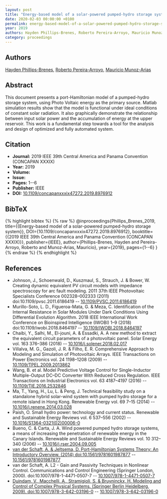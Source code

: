 ```yaml
---
layout: post
title: "Energy-based model of a solar-powered pumped-hydro storage system"
date: 2020-02-03 00:00:00 +0100
permalink: energy-based-model-of-a-solar-powered-pumped-hydro-storage-system
year: 2019
authors: Hayden Phillips-Brenes, Roberto Pereira-Arroyo, Mauricio Munoz-Arias
category: proceedings
---
```

 
## Authors
[Hayden Phillips-Brenes](authors/hayden-phillips-brenes), [Roberto Pereira-Arroyo](authors/roberto-pereira-arroyo), [Mauricio Munoz-Arias](authors/mauricio-munoz-arias)
 
## Abstract
This document presents a port-Hamiltonian model of a pumped-hydro storage system, using Photo Voltaic energy as the primary source. Matlab simulation results show that the model is functional under ideal conditions of constant solar radiation. It also graphically demonstrate the relationship between input solar power and the accumulation of energy at the upper reservoir. This work is a fundamental step towards a tool for the analysis and design of optimized and fully automated system.
 
## Citation
- **Journal:** 2019 IEEE 39th Central America and Panama Convention (CONCAPAN XXXIX)
- **Year:** 2019
- **Volume:** 
- **Issue:** 
- **Pages:** 1--6
- **Publisher:** IEEE
- **DOI:** [10.1109/concapanxxxix47272.2019.8976912](https://doi.org/10.1109/concapanxxxix47272.2019.8976912)
 
## BibTeX
{% highlight bibtex %}
{% raw %}
@inproceedings{Phillips_Brenes_2019,
  title={{Energy-based model of a solar-powered pumped-hydro storage system}},
  DOI={10.1109/concapanxxxix47272.2019.8976912},
  booktitle={{2019 IEEE 39th Central America and Panama Convention (CONCAPAN XXXIX)}},
  publisher={IEEE},
  author={Phillips-Brenes, Hayden and Pereira-Arroyo, Roberto and Munoz-Arias, Mauricio},
  year={2019},
  pages={1--6}
}
{% endraw %}
{% endhighlight %}
 
## References
- Johnson, J., Schoenwald, D., Kuszmaul, S., Strauch, J. & Bower, W. Creating dynamic equivalent PV circuit models with impedance spectroscopy for arc fault modeling. 2011 37th IEEE Photovoltaic Specialists Conference 002328–002333 (2011) doi:10.1109/pvsc.2011.6186419 -- [10.1109/PVSC.2011.6186419](https://doi.org/10.1109/PVSC.2011.6186419)
- Murillo-Soto, L. D., Figueroa-Mata, G. & Meza, C. Identification of the Internal Resistance in Solar Modules Under Dark Conditions Using Differential Evolution Algorithm. 2018 IEEE International Work Conference on Bioinspired Intelligence (IWOBI) 1–9 (2018) doi:10.1109/iwobi.2018.8464197 -- [10.1109/IWOBI.2018.8464197](https://doi.org/10.1109/IWOBI.2018.8464197)
- Chaibi, Y., Salhi, M., El-jouni, A. & Essadki, A. A new method to extract the equivalent circuit parameters of a photovoltaic panel. Solar Energy vol. 163 376–386 (2018) -- [10.1016/j.solener.2018.02.017](https://doi.org/10.1016/j.solener.2018.02.017)
- Villalva, M. G., Gazoli, J. R. & Filho, E. R. Comprehensive Approach to Modeling and Simulation of Photovoltaic Arrays. IEEE Transactions on Power Electronics vol. 24 1198–1208 (2009) -- [10.1109/TPEL.2009.2013862](https://doi.org/10.1109/TPEL.2009.2013862)
- Wang, B. et al. Model Predictive Voltage Control for Single-Inductor Multiple-Output DC–DC Converter With Reduced Cross Regulation. IEEE Transactions on Industrial Electronics vol. 63 4187–4197 (2016) -- [10.1109/TIE.2016.2532846](https://doi.org/10.1109/TIE.2016.2532846)
- Ma, T., Yang, H., Lu, L. & Peng, J. Technical feasibility study on a standalone hybrid solar-wind system with pumped hydro storage for a remote island in Hong Kong. Renewable Energy vol. 69 7–15 (2014) -- [10.1016/j.renene.2014.03.028](https://doi.org/10.1016/j.renene.2014.03.028)
- Paish, O. Small hydro power: technology and current status. Renewable and Sustainable Energy Reviews vol. 6 537–556 (2002) -- [10.1016/S1364-0321(02)00006-0](https://doi.org/10.1016/S1364-0321(02)00006-0)
- Bueno, C. & Carta, J. A. Wind powered pumped hydro storage systems, a means of increasing the penetration of renewable energy in the Canary Islands. Renewable and Sustainable Energy Reviews vol. 10 312–340 (2006) -- [10.1016/j.rser.2004.09.005](https://doi.org/10.1016/j.rser.2004.09.005)
- [van der Schaft, A. & Jeltsema, D. Port-Hamiltonian Systems Theory: An Introductory Overview. (2014) doi:10.1561/9781601987877](port-hamiltonian-systems-theory-an-introductory-overview) -- [10.1561/9781601987877](https://doi.org/10.1561/9781601987877)
- van der Schaft, A. L2 - Gain and Passivity Techniques in Nonlinear Control. Communications and Control Engineering (Springer London, 2000). doi:10.1007/978-1-4471-0507-7 -- [10.1007/978-1-4471-0507-7](https://doi.org/10.1007/978-1-4471-0507-7)
- [Duindam, V., Macchelli, A., Stramigioli, S. & Bruyninckx, H. Modeling and Control of Complex Physical Systems. (Springer Berlin Heidelberg, 2009). doi:10.1007/978-3-642-03196-0](modeling-and-control-of-complex-physical-systems) -- [10.1007/978-3-642-03196-0](https://doi.org/10.1007/978-3-642-03196-0)

